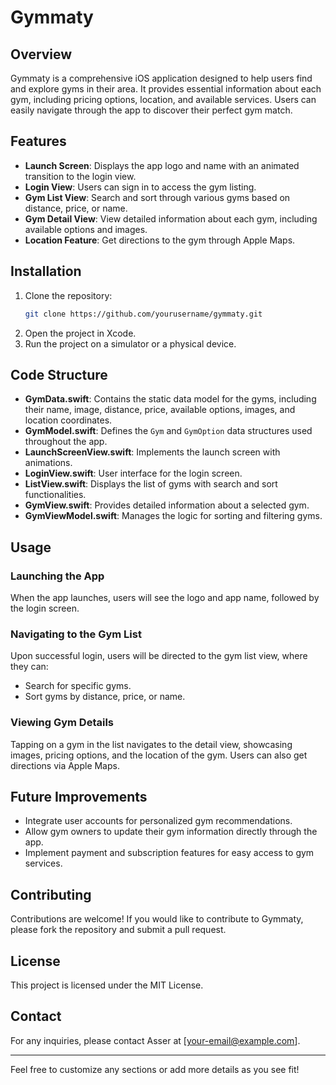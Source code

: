 
# Gymmaty

## Overview

Gymmaty is a comprehensive iOS application designed to help users find and explore gyms in their area. It provides essential information about each gym, including pricing options, location, and available services. Users can easily navigate through the app to discover their perfect gym match.

## Features

- **Launch Screen**: Displays the app logo and name with an animated transition to the login view.
- **Login View**: Users can sign in to access the gym listing.
- **Gym List View**: Search and sort through various gyms based on distance, price, or name.
- **Gym Detail View**: View detailed information about each gym, including available options and images.
- **Location Feature**: Get directions to the gym through Apple Maps.

## Installation

1. Clone the repository:
   ```bash
   git clone https://github.com/yourusername/gymmaty.git
   ```
2. Open the project in Xcode.
3. Run the project on a simulator or a physical device.

## Code Structure

- **GymData.swift**: Contains the static data model for the gyms, including their name, image, distance, price, available options, images, and location coordinates.
- **GymModel.swift**: Defines the `Gym` and `GymOption` data structures used throughout the app.
- **LaunchScreenView.swift**: Implements the launch screen with animations.
- **LoginView.swift**: User interface for the login screen.
- **ListView.swift**: Displays the list of gyms with search and sort functionalities.
- **GymView.swift**: Provides detailed information about a selected gym.
- **GymViewModel.swift**: Manages the logic for sorting and filtering gyms.

## Usage

### Launching the App
When the app launches, users will see the logo and app name, followed by the login screen.

### Navigating to the Gym List
Upon successful login, users will be directed to the gym list view, where they can:
- Search for specific gyms.
- Sort gyms by distance, price, or name.

### Viewing Gym Details
Tapping on a gym in the list navigates to the detail view, showcasing images, pricing options, and the location of the gym. Users can also get directions via Apple Maps.

## Future Improvements

- Integrate user accounts for personalized gym recommendations.
- Allow gym owners to update their gym information directly through the app.
- Implement payment and subscription features for easy access to gym services.

## Contributing

Contributions are welcome! If you would like to contribute to Gymmaty, please fork the repository and submit a pull request.

## License

This project is licensed under the MIT License.

## Contact

For any inquiries, please contact Asser at [your-email@example.com].

---

Feel free to customize any sections or add more details as you see fit!
